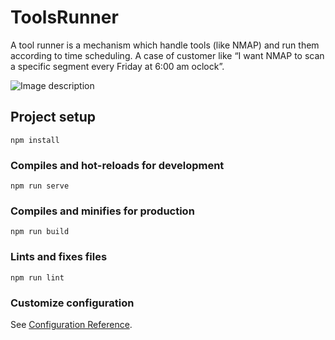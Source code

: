 # ToolsRunner

A tool runner is a
mechanism which handle tools (like NMAP) and run them according to time
scheduling. A case of customer like “I want NMAP to scan a specific segment
every Friday at 6:00 am oclock”.

![Image description](link-to-image)

## Project setup
```
npm install
```

### Compiles and hot-reloads for development
```
npm run serve
```

### Compiles and minifies for production
```
npm run build
```

### Lints and fixes files
```
npm run lint
```

### Customize configuration
See [Configuration Reference](https://cli.vuejs.org/config/).
